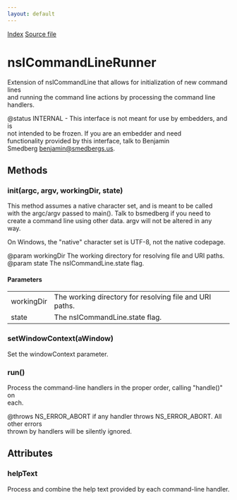 ```yaml
---
layout: default
---
```

<div id='links'><a href="../index.html">Index</a>
<a href="http://dxr.mozilla.org/mozilla-central/source/toolkit/components/commandlines/nsICommandLineRunner.idl">Source file</a>
</div>

# nsICommandLineRunner #
  
Extension of nsICommandLine that allows for initialization of new command lines  
and running the command line actions by processing the command line handlers.  
  
@status INTERNAL - This interface is not meant for use by embedders, and is  
                   not intended to be frozen. If you are an embedder and need  
                   functionality provided by this interface, talk to Benjamin  
                   Smedberg <benjamin@smedbergs.us>.  
  

## Methods ##

### init(argc, argv, workingDir, state) ###
  
This method assumes a native character set, and is meant to be called  
with the argc/argv passed to main(). Talk to bsmedberg if you need to  
create a command line using other data. argv will not be altered in any  
way.  
  
On Windows, the "native" character set is UTF-8, not the native codepage.  
  
@param workingDir The working directory for resolving file and URI paths.  
@param state      The nsICommandLine.state flag.  
  

#### Parameters ####

<table>

<tr>
<td>workingDir</td>
<td>The working directory for resolving file and URI paths.  
</td>
</tr>

<tr>
<td>state</td>
<td>The nsICommandLine.state flag.  
</td>
</tr>

</table>

### setWindowContext(aWindow) ###
  
Set the windowContext parameter.  
  

### run() ###
  
Process the command-line handlers in the proper order, calling "handle()" on  
each.  
  
@throws NS_ERROR_ABORT if any handler throws NS_ERROR_ABORT. All other errors  
        thrown by handlers will be silently ignored.  
  

## Attributes ##

### helpText ###
  
Process and combine the help text provided by each command-line handler.  
  
